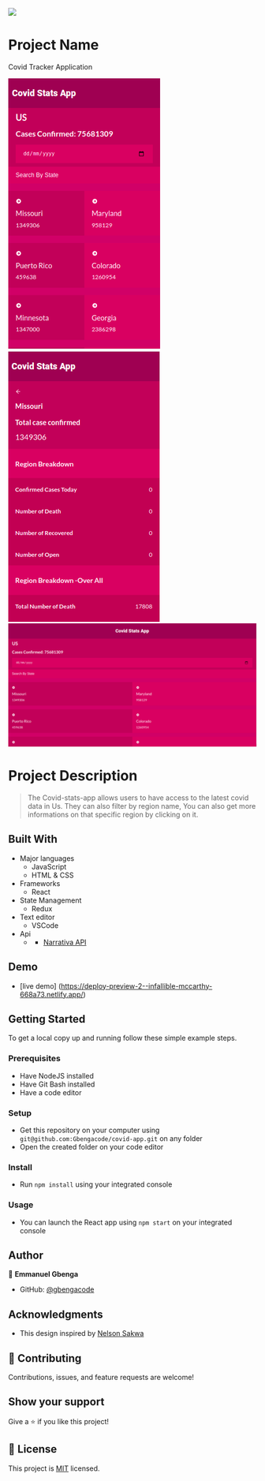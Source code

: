 ![](https://img.shields.io/badge/Microverse-blueviolet)

# Project Name
Covid Tracker Application

![screenshot](./demo.png)
![screenshot](./demo1.png)
![screenshot](./demo2.png)

# Project Description

> The Covid-stats-app allows users to have access to the latest covid data in Us. They can also filter by region name, You can also get more informations on that specific region by clicking on it.
## Built With

- Major languages
    - JavaScript
    - HTML & CSS
- Frameworks
    - React
- State Management
    - Redux
- Text editor
    - VSCode
- Api
    - - [Narrativa API](https://covid19tracking.narrativa.com/index_en.html)

## Demo
- [live demo] (https://deploy-preview-2--infallible-mccarthy-668a73.netlify.app/)
## Getting Started


To get a local copy up and running follow these simple example steps.

### Prerequisites

- Have NodeJS installed
- Have Git Bash installed
- Have a code editor

### Setup

- Get this repository on your computer using ```git@github.com:Gbengacode/covid-app.git``` on any folder
- Open the created folder on your code editor

### Install

- Run ```npm install``` using your integrated console

### Usage

- You can launch the React app using ```npm start``` on your integrated console

## Author

👤 **Emmanuel Gbenga**

- GitHub: [@gbengacode](https://github.com/gbengacode)


## Acknowledgments

- This design inspired by
  [Nelson Sakwa](https://www.behance.net/sakwadesignstudio)

## 🤝 Contributing
Contributions, issues, and feature requests are welcome!

## Show your support

Give a ⭐️ if you like this project!

## 📝 License

This project is [MIT](./MIT.md) licensed.